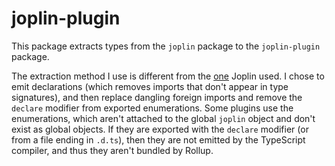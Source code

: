 # joplin-plugin

This package extracts types from the `joplin` package to the `joplin-plugin`
package.

The extraction method I use is different from the [one][1] Joplin used.
I chose to emit declarations (which removes imports that
don't appear in type signatures), and then replace dangling foreign imports
and remove the `declare` modifier from exported enumerations. Some plugins use
the enumerations, which aren't attached to the global `joplin` object and
don't exist as global objects. If they are exported with the `declare`
modifier (or from a file ending in `.d.ts`), then they are not emitted by the
TypeScript compiler, and thus they aren't bundled by Rollup.

[1]: https://github.com/laurent22/joplin/issues/4643#issuecomment-793567125

